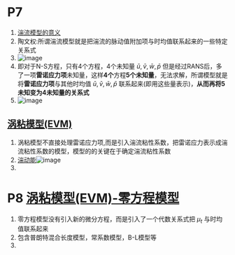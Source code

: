 # P7 
1. [湍流模型的意义](https://www.bilibili.com/video/BV1MT411c77H?t=875.4&p=7)
2. 陶文权:所谓湍流模型就是把湍流的脉动值附加项与时均值联系起来的一些特定关系式
3. ![image](https://github.com/user-attachments/assets/c9874dfa-aec3-4b06-b867-bdfd9d57f5a5)
4. 即对于N-S方程，只有4个方程，4个未知量 $\bar{u},\bar{v},\bar{w},\bar{p}$ 但是经过RANS后，多了一项**雷诺应力项**未知量，这样**4个**方程**5个未知量**，无法求解，所谓模型就是将**雷诺应力项**与其他时均值 $\bar{u},\bar{v},\bar{w},\bar{p}$ 联系起来(即用这些量表示)，**从而再将5未知变为4未知量的关系式**
5. ![image](https://github.com/user-attachments/assets/15dc2985-6e4e-447a-9bbc-69ee8f134d3c)
## [涡粘模型(EVM)](https://www.bilibili.com/video/BV1MT411c77H?t=1459.4&p=7)
1. 涡粘模型不直接处理雷诺应力项,而是引入湍流粘性系数，把雷诺应力表示成湍流粘性系数的模型，模型的的关键在于确定湍流粘性系数
2. [湍动能](https://www.bilibili.com/video/BV1MT411c77H?t=3070.0&p=7)![image](https://github.com/user-attachments/assets/20c45e6d-9ddb-4671-893c-f7c2f76b26fe)
3. 
# P8 [涡粘模型(EVM)-零方程模型](https://www.bilibili.com/video/BV1MT411c77H?t=141.9&p=8)
1. 零方程模型没有引入新的微分方程，而是引入了一个代数关系式把 $\mu_t$ 与时均值联系起来
2. 包含普朗特混合长度模型，常系数模型，B-L模型等
3. 
   
